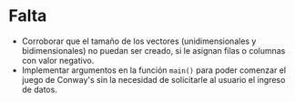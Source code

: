 # Falta

-   Corroborar que el tamaño de los vectores (unidimensionales y bidimensionales) no puedan ser creado, si le asignan filas o columnas con valor negativo.
-   Implementar argumentos en la función `main()` para poder comenzar el juego de Conway's sin la necesidad de solicitarle al usuario el ingreso de datos.
